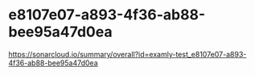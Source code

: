 # e8107e07-a893-4f36-ab88-bee95a47d0ea
https://sonarcloud.io/summary/overall?id=examly-test_e8107e07-a893-4f36-ab88-bee95a47d0ea
